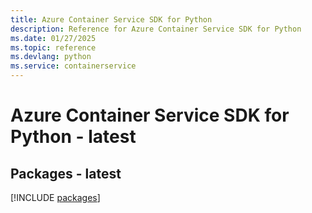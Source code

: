 ```yaml
---
title: Azure Container Service SDK for Python
description: Reference for Azure Container Service SDK for Python
ms.date: 01/27/2025
ms.topic: reference
ms.devlang: python
ms.service: containerservice
---
```

# Azure Container Service SDK for Python - latest
## Packages - latest
[!INCLUDE [packages](container-service-index.md)]